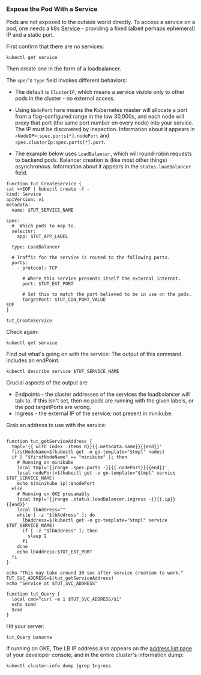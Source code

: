 ### Expose the Pod With a Service

Pods are not exposed to the outside world directly.  To
access a service on a pod, one  needs a k8s [Service] -
providing a fixed (albeit perhaps ephemeral) IP and a
static port.

[Service]: https://kubernetes.io/docs/concepts/services-networking/service

First confirm that there are no services:

<!-- @getService -->
```
kubectl get service
```

Then create one in the form of a loadbalancer.

The `spec`'s `type` field invokes different
behaviors:

* The default is `ClusterIP`, which means a service
  visible only to other pods in the cluster - no
  external access.

* Using `NodePort` here means the Kubernetes master
  will allocate a port from a flag-configured range in
  the low 30,000s, and each node will proxy that port
  (the same port number on every node) into your
  service.  The IP must be discovered by inspection.
  Information about it appears in
  `<NodeIP>:spec.ports[*].nodePort` and
  `spec.clusterIp:spec.ports[*].port`.

* The example below uses `LoadBalancer`, which will
  round-robin requests to backend pods.  Balancer
  creation is (like most other things) asynchronous.
  Information about it appears in the
  `status.loadBalancer` field.

<!-- @defineFunctionToCreateService -->
```
function tut_CreateService {
cat <<EOF | kubectl create -f -
kind: Service
apiVersion: v1
metadata:
  name: $TUT_SERVICE_NAME

spec:
  #  Which pods to map to.
  selector:
    app: $TUT_APP_LABEL

  type: LoadBalancer

  # Traffic for the service is routed to the following ports.
  ports:
    - protocol: TCP

      # Where this service presents itself the external internet.
      port: $TUT_EXT_PORT

      # Set this to match the port believed to be in use on the pods.
      targetPort: $TUT_CON_PORT_VALUE
EOF
}
```

<!-- @createService -->
```
tut_CreateService
```

Check again:

<!-- @getService -->
```
kubectl get service
```

Find out what's going on with the service:
The output of this command includes an endPoint.

<!-- @describeService -->
```
kubectl describe service $TUT_SERVICE_NAME
```

Crucial aspects of the output are

* Endpoints - the cluster addresses of the services the
  loadbalancer will talk to.  If this isn't set, then
  no pods are running with the given labels, or the
  pod targetPorts are wrong.
* Ingress - the external IP of the service;
  not present in minikube.

Grab an address to use with the service:

<!-- @hackToDetermineWhichAddressToUse -->
```
```

<!-- @defineFunctionToGetServiceAddress -->
```
function tut_getServiceAddress {
  tmpl='{{ with index .items 0}}{{.metadata.name}}{{end}}'
  firstNodeName=$(kubectl get -o go-template="$tmpl" nodes)
  if [ "$firstNodeName" == "minikube" ]; then
    # Running on minikube
    local tmpl='{{range .spec.ports -}}{{.nodePort}}{{end}}'
    local nodePort=$(kubectl get -o go-template="$tmpl" service $TUT_SERVICE_NAME)
    echo $(minikube ip):$nodePort
  else
    # Running on GKE presumably
    local tmpl='{{range .status.loadBalancer.ingress -}}{{.ip}}{{end}}'
    local lbAddress=""
    while [ -z "$lbAddress" ]; do
      lbAddress=$(kubectl get -o go-template="$tmpl" service $TUT_SERVICE_NAME)
      if [ -z "$lbAddress" ]; then
        sleep 2
      fi
    done
    echo lbAddress:$TUT_EXT_PORT
  fi
}
```

<!-- @setLoadBalancerAddressVar -->
```
echo "This may take around 30 sec after service creation to work."
TUT_SVC_ADDRESS=$(tut_getServiceAddress)
echo "Service at $TUT_SVC_ADDRESS"
```

<!-- @defineFunctionToQueryServer -->
```
function tut_Query {
  local cmd="curl -m 1 $TUT_SVC_ADDRESS/$1"
  echo $cmd
  $cmd
}
```

Hit your server:
<!-- @curlService -->
```
tut_Query bananna
```

[address list page]: https://console.cloud.google.com/networking/addresses/list

If running on GKE, The LB IP address also appears on
the [address list page] of your developer console, and
in the entire cluster's information dump:


<!-- @dumpClusterInfo -->
```
kubectl cluster-info dump |grep Ingress
```
